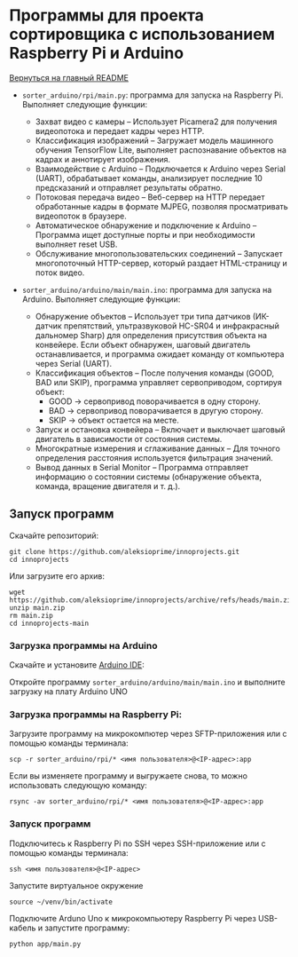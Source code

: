 # Программы для проекта сортировщика с использованием Raspberry Pi и Arduino

[Вернуться на главный README](../README.md)

- `sorter_arduino/rpi/main.py`: программа для запуска на Raspberry Pi. Выполняет следующие функции:
    - Захват видео с камеры – Использует Picamera2 для получения видеопотока и передает кадры через HTTP.
    - Классификация изображений – Загружает модель машинного обучения TensorFlow Lite, выполняет распознавание объектов на кадрах и аннотирует изображения.
    - Взаимодействие с Arduino – Подключается к Arduino через Serial (UART), обрабатывает команды, анализирует последние 10 предсказаний и отправляет результаты обратно.
    - Потоковая передача видео – Веб-сервер на HTTP передает обработанные кадры в формате MJPEG, позволяя просматривать видеопоток в браузере.
    - Автоматическое обнаружение и подключение к Arduino – Программа ищет доступные порты и при необходимости выполняет reset USB.
    - Обслуживание многопользовательских соединений – Запускает многопоточный HTTP-сервер, который раздает HTML-страницу и поток видео.

- `sorter_arduino/arduino/main/main.ino`: программа для запуска на Arduino. Выполняет следующие функции:
    - Обнаружение объектов – Использует три типа датчиков (ИК-датчик препятствий, ультразвуковой HC-SR04 и инфракрасный дальномер Sharp) для определения присутствия объекта на конвейере. Если объект обнаружен, шаговый двигатель останавливается, и программа ожидает команду от компьютера через Serial (UART).
    - Классификация объектов – После получения команды (GOOD, BAD или SKIP), программа управляет сервоприводом, сортируя объект:
        - GOOD → сервопривод поворачивается в одну сторону.
        - BAD → сервопривод поворачивается в другую сторону.
        - SKIP → объект остается на месте.
    - Запуск и остановка конвейера – Включает и выключает шаговый двигатель в зависимости от состояния системы.
    - Многократные измерения и сглаживание данных – Для точного определения расстояния используется фильтрация значений.
    - Вывод данных в Serial Monitor – Программа отправляет информацию о состоянии системы (обнаружение объекта, команда, вращение двигателя и т. д.).

## Запуск программ

Скачайте репозиторий:
```
git clone https://github.com/aleksioprime/innoprojects.git
cd innoprojects
```

Или загрузите его архив:
```
wget https://github.com/aleksioprime/innoprojects/archive/refs/heads/main.zip
unzip main.zip
rm main.zip
cd innoprojects-main
```

### Загрузка программы на Arduino

Скачайте и установите [Arduino IDE](https://www.arduino.cc/en/software):

Откройте программу `sorter_arduino/arduino/main/main.ino` и выполните загрузку на плату Arduino UNO

### Загрузка программы на Raspberry Pi:

Загрузите программу на микрокомпютер через SFTP-приложения или с помощью команды терминала:

```
scp -r sorter_arduino/rpi/* <имя пользователя>@<IP-адрес>:app
```

Если вы изменяете программу и выгружаете снова, то можно использовать следующую команду:
```
rsync -av sorter_arduino/rpi/* <имя пользователя>@<IP-адрес>:app
```

### Запуск программ

Подключитесь к Raspberry Pi по SSH через SSH-приложение или с помощью команды терминала:
```
ssh <имя пользователя>@<IP-адрес>
```

Запустите виртуальное окружение
```
source ~/venv/bin/activate
```

Подключите Arduno Uno к микрокомпьютеру Raspberry Pi через USB-кабель и запустите программу:
```
python app/main.py
```
